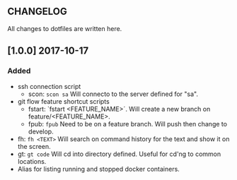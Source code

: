 CHANGELOG
----------

All changes to dotfiles are written here.

## [1.0.0] 2017-10-17

### Added

- ssh connection script
    - scon: `scon sa` Will connecto to the server defined for "sa".
- git flow feature shortcut scripts
    - fstart: `fstart <FEATURE_NAME>´. Will create a new branch on feature/<FEATURE_NAME>.
    - fpub: `fpub` Need to be on a feature branch. Will push then change to develop.
- fh: `fh <TEXT>` Will search on command history for the text and show it on the screen.
- gt: `gt code` Will cd into directory defined. Useful for cd'ng to common locations.
- Alias for listing running and stopped docker containers.

